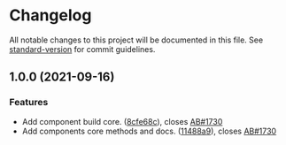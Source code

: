 # Changelog

All notable changes to this project will be documented in this file. See [standard-version](https://github.com/conventional-changelog/standard-version) for commit guidelines.

## 1.0.0 (2021-09-16)


### Features

* Add component build core. ([8cfe68c](https://github.com/fmecgroup/skripio-component-template/commit/8cfe68c43b06a72341ab51913e9906b789173dea)), closes [AB#1730](https://github.com/fmecgroup/AB/issues/1730)
* Add components core methods and docs. ([11488a9](https://github.com/fmecgroup/skripio-component-template/commit/11488a999686d7545170c6adc0ff1a4a9505b514)), closes [AB#1730](https://github.com/fmecgroup/AB/issues/1730)
